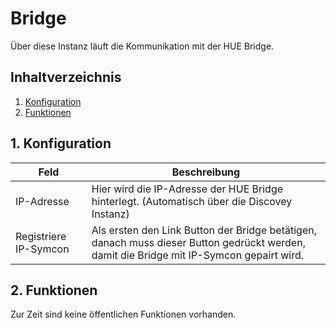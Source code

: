 # Bridge
   Über diese Instanz läuft die Kommunikation mit der HUE Bridge.
     
   ## Inhaltverzeichnis
   1. [Konfiguration](#1-konfiguration)
   2. [Funktionen](#2-funktionen)
   
   ## 1. Konfiguration
   
   Feld | Beschreibung
   ------------ | ----------------
   IP-Adresse | Hier wird die IP-Adresse der HUE Bridge hinterlegt. (Automatisch über die Discovey Instanz)
   Registriere IP-Symcon | Als ersten den Link Button der Bridge betätigen, danach muss dieser Button gedrückt werden, damit die Bridge mit IP-Symcon gepairt wird.

  ## 2. Funktionen

  Zur Zeit sind keine öffentlichen Funktionen vorhanden.